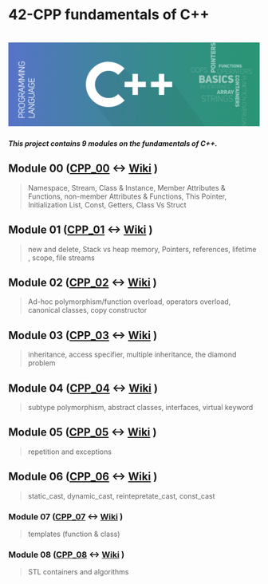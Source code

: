 # 42-CPP fundamentals of C++

<h1 align="center"><img src="https://github.com/ALI-BOULHAJAT/readme_img/blob/master/cpp%20Basics.png"></h1>

***This project contains 9 modules on the fundamentals of C++.***

## Module 00 ([CPP_00](https://github.com/ALI-BOULHAJAT/42-CPP/tree/main/Cpp_Module_00) <-> [Wiki](https://github.com/ALI-BOULHAJAT/42-CPP/wiki/Module00) ) 

> Namespace, Stream, Class & Instance, Member Attributes & Functions, non-member Attributes & Functions, This Pointer, Initialization List, Const, Getters, Class Vs Struct

## Module 01 ([CPP_01](https://github.com/ALI-BOULHAJAT/42-CPP/tree/main/Cpp_Module_01) <-> [Wiki](https://github.com/ALI-BOULHAJAT/42-CPP/wiki/Module01) )

> new and delete, Stack vs heap memory, Pointers, references, lifetime , scope, file streams

## Module 02 ([CPP_02](https://github.com/ALI-BOULHAJAT/42-CPP/tree/main/Cpp_Module_02) <-> [Wiki](https://github.com/ALI-BOULHAJAT/42-CPP/wiki/Module02) )

> Ad-hoc polymorphism/function overload, operators overload, canonical classes, copy constructor

## Module 03 ([CPP_03](https://github.com/ALI-BOULHAJAT/42-CPP/tree/main/Cpp_Module_03) <-> [Wiki](https://github.com/ALI-BOULHAJAT/42-CPP/wiki/Module03) )

> inheritance, access specifier, multiple inheritance, the diamond problem

## Module 04 ([CPP_04](https://github.com/ALI-BOULHAJAT/42-CPP/tree/main/Cpp_Module_04) <-> [Wiki](https://github.com/ALI-BOULHAJAT/42-CPP/wiki/Module04) )

> subtype polymorphism, abstract classes, interfaces, virtual keyword

## Module 05 ([CPP_05](https://github.com/ALI-BOULHAJAT/42-CPP/tree/main/Cpp_Module_05) <-> [Wiki](https://github.com/ALI-BOULHAJAT/42-CPP/wiki/Module05) )

> repetition and exceptions

## Module 06 ([CPP_06](https://github.com/ALI-BOULHAJAT/42-CPP/tree/main/Cpp_Module_06) <-> [Wiki](https://github.com/ALI-BOULHAJAT/42-CPP/wiki/Module06) )

> static_cast, dynamic_cast, reintepretate_cast, const_cast

### Module 07 ([CPP_07](https://github.com/ALI-BOULHAJAT/42-CPP/tree/main/Cpp_Module_07) <-> [Wiki](https://github.com/ALI-BOULHAJAT/42-CPP/wiki/Module07) )

> templates (function & class)

### Module 08 ([CPP_08](https://github.com/ALI-BOULHAJAT/42-CPP/tree/main/Cpp_Module_08) <-> [Wiki](https://github.com/ALI-BOULHAJAT/42-CPP/wiki/Module08) )

> STL containers and algorithms
